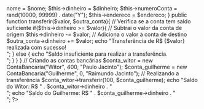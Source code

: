 <?php

class ContaBancaria{
    public $nome;
    public $dinheiro = 0;
    public $numeroConta;
    public $endereco;

    public function __construct($nome, $dinheiro, $endereco){
        $this->nome = $nome;
        $this->dinheiro = $dinheiro;
        $this->numeroConta = rand(10000, 99999) . date("Y");
        $this->endereco = $endereco;
    }

    public function transferir($valor, $outra_conta){
        // Verifica se a conta tem saldo suficiente
        if($this->dinheiro >= $valor){
            // Subtrai o valor da conta de origem
            $this->dinheiro -= $valor;
            // Adiciona o valor à conta de destino
            $outra_conta->dinheiro += $valor;
            echo "Transferência de R$ {$valor} realizada com sucesso!<br>";
        } else {
            echo "Saldo insuficiente para realizar a transferência.<br>";
        }
    }
}

// Criando as contas bancárias
$conta_witor = new ContaBancaria("Witor", 400, "Paulo Jacinto");
$conta_guilherme = new ContaBancaria("Guilherme", 0, "Raimundo Jacinto");

// Realizando a transferência
$conta_witor->transferir(100, $conta_guilherme);

echo "Saldo do Witor: R$ " . $conta_witor->dinheiro . "<br>";
echo "Saldo do Guilherme: R$ " . $conta_guilherme->dinheiro . "<br>";

?>
